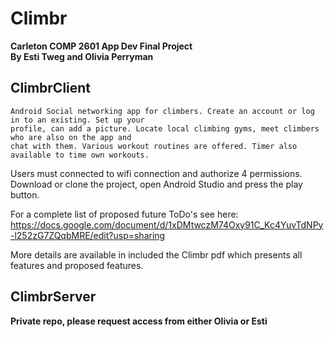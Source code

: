 # Climbr

<b> 
Carleton COMP 2601 App Dev Final Project
<br>
By Esti Tweg and Olivia Perryman

 </b>


<h2> ClimbrClient </h2>


    Android Social networking app for climbers. Create an account or log in to an existing. Set up your 
    profile, can add a picture. Locate local climbing gyms, meet climbers who are also on the app and 
    chat with them. Various workout routines are offered. Timer also available to time own workouts.   



Users must connected to wifi connection and authorize 4 permissions. Download or clone the project,
open Android Studio and press the play button. 

For a complete list of proposed future ToDo's see here: 
https://docs.google.com/document/d/1xDMtwczM74Oxy91C_Kc4YuvTdNPy-l252zG7ZQqbMRE/edit?usp=sharing



More details are available in included the Climbr pdf which presents all features and proposed features. 




<h2> ClimbrServer </h2>
<b>Private repo, please request access from either Olivia or Esti</b>
